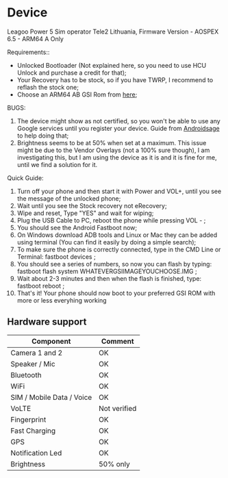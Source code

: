 # Device

Leagoo Power 5
Sim operator Tele2 Lithuania, Firmware Version - AOSPEX 6.5 -
ARM64 A Only

Requirements::

* Unlocked Bootloader (Not explained here, so you need to use HCU Unlock and purchase a credit for that);
* Your Recovery has to be stock, so if you have TWRP, I recommend to reflash the stock one;
* Choose an ARM64 AB GSI Rom from [here](https://github.com/phhusson/treble_experimentations/wiki/Generic-System-Image-%28GSI%29-list);

BUGS:

1. The device might show as not certified, so you won't be able to use any Google services until you register your device. Guide from [Androidsage](https://www.androidsage.com/2018/03/29/fix-device-is-not-certified-by-google-error-on-play-store/) to help doing that;
2. Brightness seems to be at 50% when set at a maximum. This issue might be due to the Vendor Overlays (not a 100% sure though), I am investigating this, but I am using the device as it is and it is fine for me, until we find a solution for it.

Quick Guide:

1. Turn off your phone and then start it with Power and VOL+, until you see the message of the unlocked phone;
2. Wait until you see the Stock recovery not eRecovery;
3. Wipe and reset, Type "YES" and wait for wiping;
4. Plug the USB Cable to PC, reboot the phone while pressing VOL - ;
5. You should see the Android Fastboot now;
6. On Windows download ADB tools and Linux or Mac they can be added using terminal (You can find it easily by doing a simple search);
7. To make sure the phone is correctly connected, type in the CMD Line or Terminal: fastboot devices ;
8. You should see a series of numbers, so now you can flash by typing: fastboot flash system WHATEVERGSIIMAGEYOUCHOOSE.IMG ;
9. Wait about 2-3 minutes and then when the flash is finished, type: fastboot reboot ;
10. That's it! Your phone should now boot to your preferred GSI ROM with more or less everyhing working 
## Hardware support

| Component                 |      Comment                                              |
|---------------------------|-----------------------------------------------------------|
| Camera 1 and 2            | OK |                                               
| Speaker / Mic             | OK |                                            
| Bluetooth                 | OK |                                                 
| WiFi                      | OK |                                                  
| SIM / Mobile Data / Voice | OK |                                                  
| VoLTE                     | Not verified|                                                 
| Fingerprint               | OK |                                                                                         
| Fast Charging             | OK |                                                  
| GPS                       | OK |    
| Notification Led          | OK |
| Brightness                | 50% only |